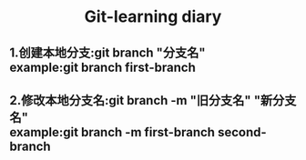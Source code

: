 # <center>Git-learning diary
1.创建本地分支:git branch "分支名"  
example:git branch first-branch
---
2.修改本地分支名:git branch -m "旧分支名" "新分支名"  
example:git branch -m first-branch second-branch
---
